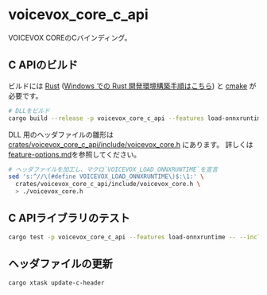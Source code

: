 # voicevox\_core\_c\_api

VOICEVOX COREのCバインディング。

## C APIのビルド

ビルドには [Rust](https://www.rust-lang.org/ja) ([Windows での Rust 開発環境構築手順はこちら](https://docs.microsoft.com/ja-jp/windows/dev-environment/rust/setup)) と [cmake](https://cmake.org/download/) が必要です。

```bash
# DLLをビルド
cargo build --release -p voicevox_core_c_api --features load-onnxruntime
```

DLL 用のヘッダファイルの雛形は [crates/voicevox_core_c_api/include/voicevox_core.h](https://github.com/VOICEVOX/voicevox_core/tree/main/crates/voicevox_core_c_api/include/voicevox_core.h) にあります。
詳しくは[feature-options.md](./docs/guide/user/feature-options.md)を参照してください。

```bash
# ヘッダファイルを加工し、マクロ`VOICEVOX_LOAD_ONNXRUNTIME`を宣言
sed 's:^//\(#define VOICEVOX_LOAD_ONNXRUNTIME\)$:\1:' \
  crates/voicevox_core_c_api/include/voicevox_core.h \
  > ./voicevox_core.h
```

## C APIライブラリのテスト

```bash
cargo test -p voicevox_core_c_api --features load-onnxruntime -- --include-ignored
```

## ヘッダファイルの更新

```bash
cargo xtask update-c-header
```
